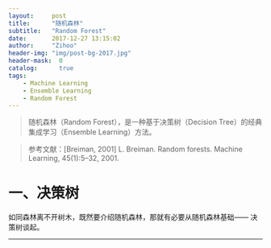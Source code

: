 ```yaml
---
layout:     post
title:      "随机森林"
subtitle:   "Random Forest"
date:       2017-12-27 13:15:02
author:     "Zihoo"
header-img: "img/post-bg-2017.jpg"
header-mask:  0
catalog:      true
tags:
    - Machine Learning
    - Ensemble Learning
    - Random Forest
---
```


> 随机森林（Random Forest），是一种基于决策树（Decision Tree）的经典集成学习（Ensemble Learning）方法。

> 参考文献：[Breiman, 2001] L. Breiman. Random forests. Machine Learning, 45(1):5–32, 2001.

# 一、决策树
如同森林离不开树木，既然要介绍随机森林，那就有必要从随机森林基础——
决策树谈起。




---

